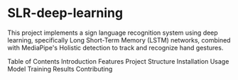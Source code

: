 # SLR-deep-learning
This project implements a sign language recognition system using deep learning, specifically Long Short-Term Memory (LSTM) networks, combined with MediaPipe's Holistic detection to track and recognize hand gestures.

Table of Contents
 Introduction
Features
Project Structure
Installation
Usage
Model Training
Results
Contributing
